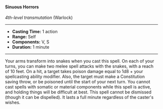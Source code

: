 #### Sinuous Horrors
*4th-level transmutation* (Warlock)
___
- **Casting Time:** 1 action
- **Range:** Self
- **Components:** V, S
- **Duration:** 1 minute
---
Your arms transform into snakes when you cast this
spell. On each of your turns, you can make two
melee spell attacks with the snakes, with a reach of
10 feet. On a hit, a target takes poison damage equal
to 1d8 + your spellcasting ability modifier. Also, the
target must make a Constitution saving throw, or be
poisoned until the start of your next turn.
You cannot cast spells with somatic or material
components while this spell is active, and holding
things will be difficult at best. This spell cannot be
dismissed (though it can be dispelled). It lasts a full
minute regardless of the caster's wishes.
